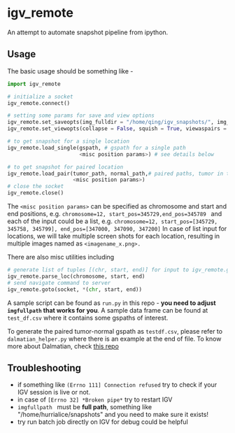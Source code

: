 # igv_remote

An attempt to automate snapshot pipeline from ipython.

## Usage

The basic usage should be something like - 

```python
import igv_remote

# initialize a socket 
igv_remote.connect()

# setting some params for save and view options
igv_remote.set_saveopts(img_fulldir = "/home/qing/igv_snapshots/", img_basename = "test.png" ) # must be set!
igv_remote.set_viewopts(collapse = False, squish = True, viewaspairs = True ) # optional

# to get snapshot for a single location
igv_remote.load_single(gspath, # gspath for a single path
                       <misc position params>) # see details below

# to get snapshot for paired location
igv_remote.load_pair(tumor_path, normal_path,# paired paths, tumor in the upper track
                     <misc position params>) 
# close the socket
igv_remote.close()
```

The `<misc position params>` can be specified as chromosome and start and end positions, e.g. `chromosome=12, start_pos=345729,end_pos=345789 ` and each of the input could be a list, e.g. `chromosome=12, start_pos=[345729, 345758, 345799], end_pos=[347000, 347090, 347200]`  In case of list input for locations, we will take multiple screen shots for each location, resulting in multiple images named as `<imagename_x.png>.`

There are also misc utilities including

```python
# generate list of tuples [(chr, start, end)] for input to igv_remote.goto
igv_remote.parse_loc(chromosome, start, end)
# send navigate command to server
igv_remote.goto(socket, *(chr, start, end))
```

A sample script can be found as `run.py` in this repo - **you need to adjust `imgfullpath` that works for you**. A sample data frame can be found at `test_df.csv` where it contains some gspaths of interest.

To generate the paired tumor-normal gspath as `testdf.csv`, please refer to `dalmatian_helper.py`  where there is an example at the end of file. To know more about Dalmatian, check [this repo](https://github.com/broadinstitute/dalmatian) 

## Troubleshooting

* if something like `(Errno 111] Connection refused`  try to check if your IGV session is live or not.
* in case of `[Errno 32] *Broken pipe*` try to restart IGV
* `imgfullpath ` must be **full path**, something like "/home/hurrialice/snapshots" and you need to make sure it exists!
* try run batch job directly on IGV for debug could be helpful